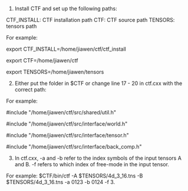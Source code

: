 1. Install CTF and set up the following paths:

CTF_INSTALL: CTF installation path
CTF: CTF source path
TENSORS: tensors path

For example:

export CTF_INSTALL=/home/jiawen/ctf/ctf_install

export CTF=/home/jiawen/ctf

export TENSORS=/home/jiawen/tensors

2. Either put the folder in $CTF or change line 17 - 20 in ctf.cxx with the correct path:

For example:

#include "/home/jiawen/ctf/src/shared/util.h"

#include "/home/jiawen/ctf/src/interface/world.h"

#include "/home/jiawen/ctf/src/interface/tensor.h"

#include "/home/jiawen/ctf/src/interface/back_comp.h"

3. In ctf.cxx, -a and -b refer to the index symbols of the input tensors A and B. -f refers to which index of free-mode in the input tensor.

For example: $CTF/bin/ctf -A $TENSORS/4d_3_16.tns -B $TENSORS/4d_3_16.tns -a 0123 -b 0124 -f 3.
